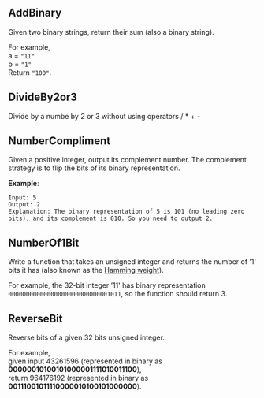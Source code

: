 ## AddBinary

Given two binary strings, return their sum (also a binary string).

For example,  
a = `"11"`  
b = `"1"`  
Return `"100"`.

## DivideBy2or3

Divide by a numbe by 2 or 3 without using operators / * + -

## NumberCompliment

Given a positive integer, output its complement number. The complement strategy is to flip the bits of its binary representation.

**Example**:
```
Input: 5
Output: 2
Explanation: The binary representation of 5 is 101 (no leading zero bits), and its complement is 010. So you need to output 2.
```

## NumberOf1Bit

Write a function that takes an unsigned integer and returns the number of ’1' bits it has (also known as the [Hamming weight](https://en.wikipedia.org/wiki/Hamming_weight)).

For example, the 32-bit integer ’11' has binary representation `00000000000000000000000000001011`, so the function should return 3.

## ReverseBit

Reverse bits of a given 32 bits unsigned integer.

For example,  
given input 43261596 (represented in binary as **00000010100101000001111010011100**),  
return 964176192 (represented in binary as **00111001011110000010100101000000**).
